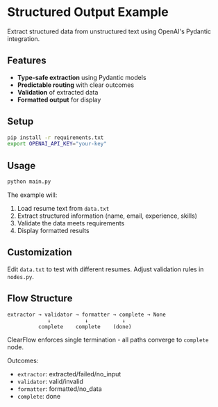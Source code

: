 # Structured Output Example

Extract structured data from unstructured text using OpenAI's Pydantic integration.

## Features

- **Type-safe extraction** using Pydantic models
- **Predictable routing** with clear outcomes
- **Validation** of extracted data
- **Formatted output** for display

## Setup

```bash
pip install -r requirements.txt
export OPENAI_API_KEY="your-key"
```

## Usage

```bash
python main.py
```

The example will:
1. Load resume text from `data.txt`
2. Extract structured information (name, email, experience, skills)
3. Validate the data meets requirements
4. Display formatted results

## Customization

Edit `data.txt` to test with different resumes. Adjust validation rules in `nodes.py`.

## Flow Structure

```
extractor → validator → formatter → complete → None
             ↓           ↓           ↓
          complete    complete    (done)
```

ClearFlow enforces single termination - all paths converge to `complete` node.

Outcomes:
- `extractor`: extracted/failed/no_input
- `validator`: valid/invalid  
- `formatter`: formatted/no_data
- `complete`: done